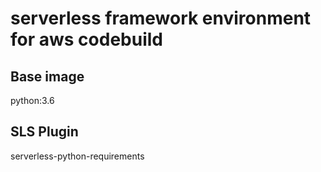 # serverless framework environment for aws codebuild

## Base image
python:3.6

## SLS Plugin
serverless-python-requirements
